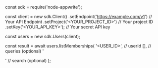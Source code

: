 const sdk = require('node-appwrite');

const client = new sdk.Client()
    .setEndpoint('https://example.com/v1') // Your API Endpoint
    .setProject('<YOUR_PROJECT_ID>') // Your project ID
    .setKey('<YOUR_API_KEY>'); // Your secret API key

const users = new sdk.Users(client);

const result = await users.listMemberships(
    '<USER_ID>', // userId
    [], // queries (optional)
    '<SEARCH>' // search (optional)
);
